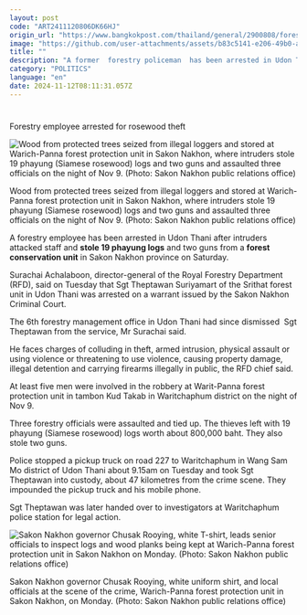 ```yaml
---
layout: post
code: "ART2411120806DK66HJ"
origin_url: "https://www.bangkokpost.com/thailand/general/2900808/forest-policeman-arrested-for-rosewood-theft"
image: "https://github.com/user-attachments/assets/b83c5141-e206-49b0-a582-b5fd6d622faf"
title: ""
description: "A former  forestry policeman  has been arrested in Udon Thani after intruders attacked staff and stole 19 phayung logs  and two guns from a  forest conservation unit  in Sakon Nakhon province on Saturday."
category: "POLITICS"
language: "en"
date: 2024-11-12T08:11:31.057Z
---
```


# 

Forestry employee arrested for rosewood theft

![Wood from protected trees seized from illegal loggers and stored at Warich-Panna forest protection unit in Sakon Nakhon, where intruders stole 19 phayung (Siamese rosewood) logs and two guns and assaulted three officials on the night of Nov 9. (Photo: Sakon Nakhon public relations office)](https://github.com/user-attachments/assets/5c5fdbaa-6022-424e-9852-33639bfeceff)

Wood from protected trees seized from illegal loggers and stored at Warich-Panna forest protection unit in Sakon Nakhon, where intruders stole 19 phayung (Siamese rosewood) logs and two guns and assaulted three officials on the night of Nov 9. (Photo: Sakon Nakhon public relations office)

A forestry employee has been arrested in Udon Thani after intruders attacked staff and **stole 19 phayung logs** and two guns from a **forest conservation unit** in Sakon Nakhon province on Saturday.

Surachai Achalaboon, director-general of the Royal Forestry Department (RFD), said on Tuesday that Sgt Theptawan Suriyamart of the Srithat forest unit in Udon Thani was arrested on a warrant issued by the Sakon Nakhon Criminal Court. 

The 6th forestry management office in Udon Thani had since dismissed  Sgt Theptawan from the service, Mr Surachai said.

He faces charges of colluding in theft, armed intrusion, physical assault or using violence or threatening to use violence, causing property damage, illegal detention and carrying firearms illegally in public, the RFD chief said.

At least five men were involved in the robbery at Warit-Panna forest protection unit in tambon Kud Takab in Waritchaphum district on the night of Nov 9.

Three forestry officials were assaulted and tied up. The thieves left with 19 phayung (Siamese rosewood) logs worth about 800,000 baht. They also stole two guns.

Police stopped a pickup truck on road 227 to Waritchaphum in Wang Sam Mo district of Udon Thani about 9.15am on Tuesday and took Sgt Theptawan into custody, about 47 kilometres from the crime scene. They impounded the pickup truck and his mobile phone. 

Sgt Theptawan was later handed over to investigators at Waritchaphum police station for legal action.

![Sakon Nakhon governor Chusak Rooying, white T-shirt, leads senior officials to inspect logs and wood planks being kept at  Warich-Panna forest protection unit in Sakon Nakhon on Monday. (Photo: Sakon Nakhon public relations office)](https://github.com/user-attachments/assets/7fb368fe-de8f-4e4e-859e-3e356915266b)

Sakon Nakhon governor Chusak Rooying, white uniform shirt, and local officials at the scene of the crime, Warich-Panna forest protection unit in Sakon Nakhon, on Monday. (Photo: Sakon Nakhon public relations office)